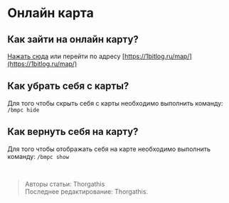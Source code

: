 # Онлайн карта

## Как зайти на онлайн карту?

[Нажать сюда](https://1bitlog.ru/map/) или перейти по адресу [https://1bitlog.ru/map/](https://1bitlog.ru/map/)

## Как убрать себя с карты?

Для того чтобы скрыть себя с карты необходимо выполнить команду: ```/bmpc hide```

## Как вернуть себя на карту?

Для того чтобы отображать себя на карте необходимо выполнить команду: ```/bmpc show```

<br>

> Авторы статьи: Thorgathis <br>
> Последнее редактирование: Thorgathis.
